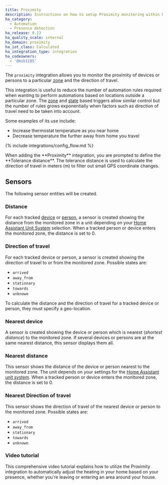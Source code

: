 ```yaml
---
title: Proximity
description: Instructions on how to setup Proximity monitoring within Home Assistant.
ha_category:
  - Automation
  - Presence detection
ha_release: 0.13
ha_quality_scale: internal
ha_domain: proximity
ha_iot_class: Calculated
ha_integration_type: integration
ha_codeowners:
  - '@mib1185'
---
```


The `proximity` integration allows you to monitor the proximity of devices or persons to a particular [zone](/integrations/zone/) and the direction of travel.

This integration is useful to reduce the number of automation rules required when wanting to perform automations based on locations outside a particular zone. The [zone](/docs/automation/trigger#zone-trigger) and [state](/docs/automation/trigger#state-trigger) based triggers allow similar control but the number of rules grows exponentially when factors such as direction of travel need to be taken into account.

Some examples of its use include:

- Increase thermostat temperature as you near home
- Decrease temperature the further away from home you travel

{% include integrations/config_flow.md %}

<div class="note">
When adding the **Proximity** integration, you are prompted to define the **Tolerance distance**. The tolerance distance is used to calculate the direction of travel in meters (m) to filter out small GPS coordinate changes.
</div>

## Sensors

The following sensor entities will be created.

### Distance

For each tracked [device](/integrations/device_tracker/) or [person](/integrations/person/), a sensor is created showing the distance from the monitored zone in a unit depending on your [Home Assistant Unit System](/docs/configuration/basic) selection. When a tracked person or device enters the monitored zone, the distance is set to 0.

### Direction of travel

For each tracked device or person, a sensor is created showing the direction of travel to or from the monitored zone. Possible states are:

- `arrived`
- `away_from`
- `stationary`
- `towards`
- `unknown`

<div class="note">
To calculate the distance and the direction of travel for a tracked device or person, they must specify a geo-location.
</div>

### Nearest device

A sensor is created showing the device or person which is nearest (_shortest distance_) to the monitored zone. If several devices or persons are at the same nearest distance, this sensor displays them all.

### Nearest distance

This sensor shows the distance of the device or person nearest to the monitored zone. The unit depends on your settings for the [Home Assistant unit system](/docs/configuration/basic). When a tracked person or device enters the monitored zone, the distance is set to 0.

### Nearest Direction of travel

This sensor shows the direction of travel of the nearest device or person to the monitored zone. Possible states are:

- `arrived`
- `away_from`
- `stationary`
- `towards`
- `unknown`

### Video tutorial

This comprehensive video tutorial explains how to utilize the Proximity integration to automatically adjust the heating in your home based on your presence, whether you're leaving or entering an area around your house.

<lite-youtube videoid="0ojMz1s3Y84" videotitle="Mastering Geofencing in Home Assistant with Proximity and Presence Detection: An Ultimate Guide" posterquality="maxresdefault"></lite-youtube>

